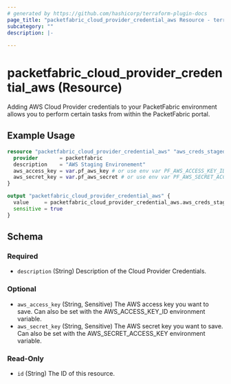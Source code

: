 ```yaml
---
# generated by https://github.com/hashicorp/terraform-plugin-docs
page_title: "packetfabric_cloud_provider_credential_aws Resource - terraform-provider-packetfabric"
subcategory: ""
description: |-
  
---
```


# packetfabric_cloud_provider_credential_aws (Resource)

Adding AWS Cloud Provider credentials to your PacketFabric environment allows you to perform certain tasks from within the PacketFabric portal.

## Example Usage

```terraform
resource "packetfabric_cloud_provider_credential_aws" "aws_creds_staged" {
  provider       = packetfabric
  description    = "AWS Staging Environement"
  aws_access_key = var.pf_aws_key # or use env var PF_AWS_ACCESS_KEY_ID
  aws_secret_key = var.pf_aws_secret # or use env var PF_AWS_SECRET_ACCESS_KEY
}

output "packetfabric_cloud_provider_credential_aws" {
  value     = packetfabric_cloud_provider_credential_aws.aws_creds_staged
  sensitive = true
}
```

<!-- schema generated by tfplugindocs -->
## Schema

### Required

- `description` (String) Description of the Cloud Provider Credentials.

### Optional

- `aws_access_key` (String, Sensitive) The AWS access key you want to save. Can also be set with the AWS_ACCESS_KEY_ID environment variable.
- `aws_secret_key` (String, Sensitive) The AWS secret key you want to save. Can also be set with the AWS_SECRET_ACCESS_KEY environment variable.

### Read-Only

- `id` (String) The ID of this resource.


